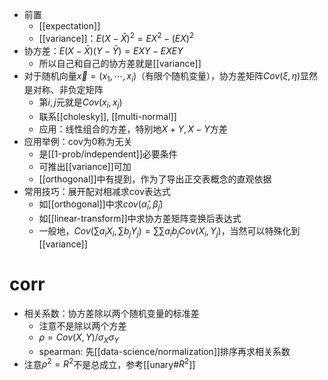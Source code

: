 - 前置
  - [[expectation]]
  - [[variance]]：$E(X-\bar X)^2=EX^2-(EX)^2$
- 协方差：$E(X-\bar X)(Y-\bar Y) = EXY-EXEY$
  - 所以自己和自己的协方差就是[[variance]]
- 对于随机向量$\vec x = (x_1,\cdots, x_i)$（有限个随机变量），协方差矩阵$Cov(\xi,\eta)$显然是对称、非负定矩阵
  - 第$i,j$元就是$Cov(x_i,x_j)$
  - 联系[[cholesky]], [[multi-normal]]
  - 应用：线性组合的方差，特别地$X+Y, X-Y$方差
- 应用举例：cov为0称为无关
  - 是[[1-prob/independent]]必要条件
  - 可推出[[variance]]可加
  - [[orthogonal]]中有提到，作为了导出正交表概念的直观依据
- 常用技巧：展开配对相减求cov表达式
  - 如[[orthogonal]]中求$cov(\hat \alpha_i,\hat\beta_j)$
  - 如[[linear-transform]]中求协方差矩阵变换后表达式
  - 一般地，$Cov(\sum a_iX_i, \sum b_jY_j)=\sum\sum a_ib_jCov(X_i,Y_j)$，当然可以特殊化到[[variance]]
# corr
- 相关系数：协方差除以两个随机变量的标准差
  - 注意不是除以两个方差
  - $\rho = Cov(X,Y)/\sigma_X\sigma_Y$
  - spearman: 先[[data-science/normalization]]排序再求相关系数
- 注意$\rho^2=R^2$不是总成立，参考[[unary#$R^2$]]